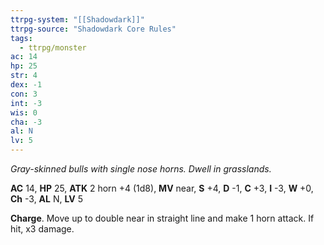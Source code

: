 ```yaml
---
ttrpg-system: "[[Shadowdark]]"
ttrpg-source: "Shadowdark Core Rules"
tags:
  - ttrpg/monster
ac: 14
hp: 25
str: 4
dex: -1
con: 3
int: -3
wis: 0
cha: -3
al: N
lv: 5
---
```


_Gray-skinned bulls with single nose horns. Dwell in grasslands._

**AC** 14, **HP** 25, **ATK** 2 horn +4 (1d8), **MV** near, **S** +4, **D** -1, **C** +3, **I** -3, **W** +0, **Ch** -3, **AL** N, **LV** 5

**Charge**. Move up to double near in straight line and make 1 horn attack. If hit, x3 damage.

